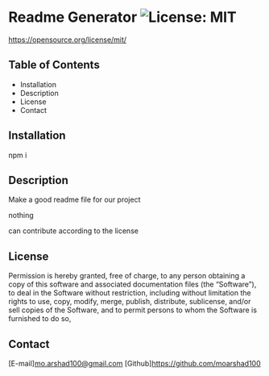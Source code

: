 # Readme Generator ![License: MIT](https://img.shields.io/badge/License-MIT-Blue.svg)
  https://opensource.org/license/mit/

  ##  Table of Contents
  * <a name="Installation">Installation</a>
  * <a name = "description">Description</a>
  * <a name = "License">License</a>
  * <a name = "Contact">Contact</a>

  ## Installation
  npm i 

  ## Description
  Make a good readme file for our project

  nothing

  can contribute according to the license



  ## License
  Permission is hereby granted, free of charge, to any person obtaining a copy of this software and associated documentation files (the “Software”), to deal in the Software without restriction, including without limitation the rights to use, copy, modify, merge, publish, distribute, sublicense, and/or sell copies of the Software, and to permit persons to whom the Software is furnished to do so,

  ## Contact
  [E-mail]mo.arshad100@gmail.com
  [Github]https://github.com/moarshad100

